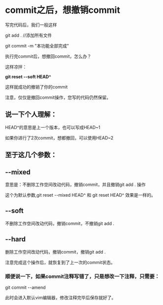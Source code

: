 # commit之后，想撤销commit



写完代码后，我们一般这样

git add . //添加所有文件

git commit -m "本功能全部完成"



执行完commit后，想撤回commit，怎么办？



这样凉拌：

**git reset --soft HEAD^**



这样就成功的撤销了你的commit

注意，仅仅是撤回commit操作，您写的代码仍然保留。



## 说一下个人理解：

HEAD^的意思是上一个版本，也可以写成HEAD~1

如果你进行了2次commit，想都撤回，可以使用HEAD~2



## 至于这几个参数：

## --mixed 

意思是：不删除工作空间改动代码，撤销commit，并且撤销git add . 操作

这个为默认参数,git reset --mixed HEAD^ 和 git reset HEAD^ 效果是一样的。



## --soft  

不删除工作空间改动代码，撤销commit，不撤销git add . 

## --hard

删除工作空间改动代码，撤销commit，撤销git add . 

注意完成这个操作后，就恢复到了上一次的commit状态。





### 顺便说一下，如果commit注释写错了，只是想改一下注释，只需要：

git commit --amend

此时会进入默认vim编辑器，修改注释完毕后保存就好了。